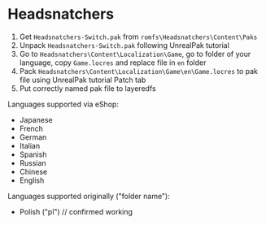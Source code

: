 # Headsnatchers

1. Get `Headsnatchers-Switch.pak` from `romfs\Headsnatchers\Content\Paks`
2. Unpack `Headsnatchers-Switch.pak` following UnrealPak tutorial
3. Go to `Headsnatchers\Content\Localization\Game`, go to folder of your language, copy `Game.locres` and replace file in `en` folder
4. Pack `Headsnatchers\Content\Localization\Game\en\Game.locres` to pak file using UnrealPak tutorial Patch tab
5. Put correctly named pak file to layeredfs

Languages supported via eShop:
- Japanese
- French
- German
- Italian
- Spanish
- Russian
- Chinese
- English

Languages supported originally ("folder name"):
- Polish ("pl") // confirmed working